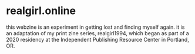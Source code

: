 # realgirl.online

this webzine is an experiment in getting lost and finding myself again. it is an adaptation of my print zine series, realgirl1994, which began as part of a 2020 residency at the Independent Publishing Resource Center in Portland, OR.